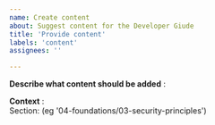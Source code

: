 ```yaml
---
name: Create content
about: Suggest content for the Developer Giude
title: 'Provide content'
labels: 'content'
assignees: ''

---
```


**Describe what content should be added** :  
<!-- Describe below what content should be added -->

**Context** :  
Section: (eg '04-foundations/03-security-principles')

<!-- Add below any other context or screenshots about this change request -->
